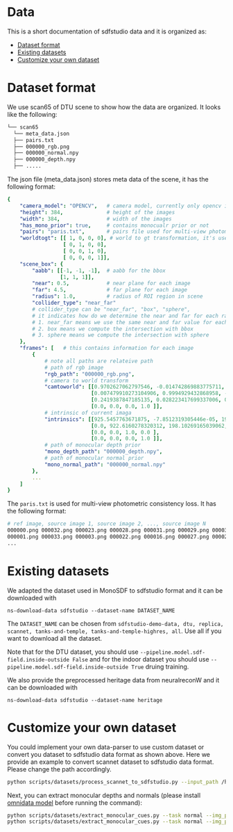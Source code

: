 # Data

This is a short documentation of sdfstudio data and it is organized as:

- [Dataset format](#Dataset-format)
- [Existing datasets](#Existing-dataset)
- [Customize your own dataset](#Custom-dataset)

# Dataset format
We use scan65 of DTU scene to show how the data are organized. It looks like the following:
```bash
└── scan65
  └── meta_data.json
  ├── pairs.txt
  ├── 000000_rgb.png
  ├── 000000_normal.npy
  ├── 000000_depth.npy
  ├── .....
```
The json file (meta_data.json) stores meta data of the scene, it has the following format:
```yaml
{
    "camera_model": "OPENCV",   # camera model, currently only opencv is supported
    "height": 384,              # height of the images
    "width": 384,               # width of the images
    "has_mono_prior": true,     # contains monocualr prior or not
    "pairs": "paris.txt",       # pairs file used for multi-view photometric consistency loss
    "worldtogt": [[ 1, 0, 0, 0], # world to gt transformation, it's usefule for evauation
                  [ 0, 1, 0, 0],
                  [ 0, 0, 1, 0],
                  [ 0, 0, 0, 1]],
    "scene_box": {
        "aabb": [[-1, -1, -1],  # aabb for the bbox
                 [1, 1, 1]],
        "near": 0.5,            # near plane for each image
        "far": 4.5,             # far plane for each image
        "radius": 1.0,          # radius of ROI region in scene
        "collider_type": "near_far"   
        # collider_type can be "near_far", "box", "sphere", 
        # it indicates how do we determine the near and far for each ray 
        # 1. near_far means we use the same near and far value for each ray
        # 2. box means we compute the intersection with bbox 
        # 3. sphere means we compute the intersection with sphere
    },
    "frames": [   # this contains information for each image
        {
            # note all paths are relateive path
            # path of rgb image
            "rgb_path": "000000_rgb.png",   
            # camera to world transform
            "camtoworld": [[0.9702627062797546, -0.014742869883775711, -0.2416049987077713, 0.6601868867874146],
                           [0.007479910273104906, 0.9994929432868958, -0.03095100075006485, 0.07803472131490707],
                           [0.2419387847185135, 0.028223417699337006, 0.9698809385299683, -2.6397712230682373],
                           [0.0, 0.0, 0.0, 1.0 ]],
            # intrinsic of current imaga
            "intrinsics": [[925.5457763671875, -7.8512319305446e-05, 199.4256591796875, 0.0],
                           [0.0, 922.6160278320312, 198.10269165039062, 0.0 ],
                           [0.0, 0.0, 1.0, 0.0 ],
                           [0.0, 0.0, 0.0, 1.0 ]],
            # path of monocular depth prior
            "mono_depth_path": "000000_depth.npy",
            # path of monocular normal prior
            "mono_normal_path": "000000_normal.npy"
        },
        ...
    ]    
}
```

The `paris.txt` is used for multi-view photometric consistency loss. It has the following format:
```bash
# ref image, source image 1, source image 2, ..., source image N
000000.png 000032.png 000023.png 000028.png 000031.png 000029.png 000030.png 000024.png 000002.png 000015.png 000025.png ...
000001.png 000033.png 000003.png 000022.png 000016.png 000027.png 000023.png 000007.png 000011.png 000026.png 000024.png ...
...
```
# Existing datasets

We adapted the dataset used in MonoSDF to sdfstudio format and it can be downloaded with
```
ns-download-data sdfstudio --dataset-name DATASET_NAME
```
The `DATASET_NAME` can be chosen from `sdfstudio-demo-data, dtu, replica, scannet, tanks-and-temple, tanks-and-temple-highres, all`. Use all if you want to download all the dataset.

Note that for the DTU dataset, you should use `--pipeline.model.sdf-field.inside-outside False` and for the indoor dataset you should use `--pipeline.model.sdf-field.inside-outside True` druing training.

We also provide the preprocessed heritage data from neuralreconW and it can be downloaded with
```
ns-download-data sdfstudio --dataset-name heritage
```

# Customize your own dataset

You could implement your own data-parser to use custom dataset or convert you dataset to sdfstudio data format as shown above. Here we provide an example to convert scannet dataset to sdfstudio data format. Please change the path accordingly.
```bash
python scripts/datasets/process_scannet_to_sdfstudio.py --input_path /home/yuzh/Projects/datasets/scannet/scene0050_00 --output_path data/custom/scannet_scene0050_00
```

Next, you can extract monocular depths and normals (please install [omnidata model](https://github.com/EPFL-VILAB/omnidata) before running the command):
```bash
python scripts/datasets/extract_monocular_cues.py --task normal --img_path data/custom/scannet_scene0050_00/ --output_path data/custom/scannet_scene0050_00 --omnidata_path YOUR_OMNIDATA_PATH --pretrained_models PRETRAINED_MODELS
python scripts/datasets/extract_monocular_cues.py --task normal --img_path data/custom/scannet_scene0050_00/ --output_path data/custom/scannet_scene0050_00 --omnidata_path YOUR_OMNIDATA_PATH --pretrained_models PRETRAINED_MODELS
```